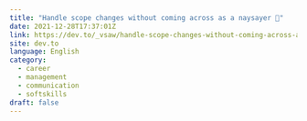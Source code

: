 ```yaml
---
title: "Handle scope changes without coming across as a naysayer 🙌"
date: 2021-12-28T17:37:01Z
link: https://dev.to/_vsaw/handle-scope-changes-without-coming-across-as-a-naysayer-2p05?utm_medium=RSS&utm_source=news.12bit.vn
site: dev.to
language: English
category:
  - career
  - management
  - communication
  - softskills
draft: false
---
```

